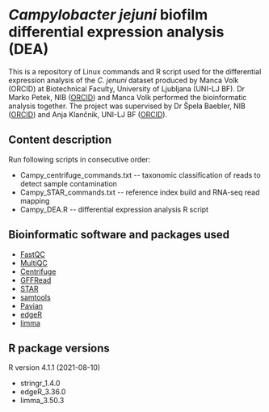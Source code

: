 # _Campylobacter jejuni_ biofilm differential expression analysis (DEA)

This is a repository of Linux commands and R script used for the differential expression analysis of the _C. jenuni_ dataset produced by Manca Volk (ORCID) at Biotechnical Faculty, University of Ljubljana (UNI-LJ BF). Dr Marko Petek, NIB ([ORCID](https://orcid.org/0000-0003-3644-7827)) and Manca Volk performed the bioinformatic analysis together. The project was supervised by Dr Špela Baebler, NIB ([ORCID](https://orcid.org/0000-0003-4776-7164)) and Anja Klančnik, UNI-LJ BF ([ORCID](https://orcid.org/0000-0003-1632-5785)).

## Content description
Run following scripts in consecutive order:
- Campy_centrifuge_commands.txt -- taxonomic classification of reads to detect sample contamination
- Campy_STAR_commands.txt -- reference index build and RNA-seq read mapping
- Campy_DEA.R -- differential expression analysis R script

## Bioinformatic software and packages used
- [FastQC](https://github.com/s-andrews/FastQC)
- [MultiQC](https://github.com/MultiQC/MultiQC)
- [Centrifuge](https://github.com/DaehwanKimLab/centrifuge)
- [GFFRead](https://github.com/gpertea/gffread)
- [STAR](https://github.com/alexdobin/STAR)
- [samtools](https://github.com/samtools/samtools)
- [Pavian](https://github.com/fbreitwieser/pavian)
- [edgeR](https://bioconductor.org/packages/release/bioc/html/edgeR.html)
- [limma](https://bioconductor.org/packages/release/bioc/html/limma.html)

## R package versions
R version 4.1.1 (2021-08-10)

- stringr_1.4.0
- edgeR_3.36.0
- limma_3.50.3 
